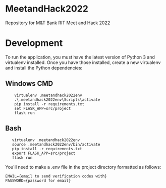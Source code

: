 # MeetandHack2022
Repository for M&amp;T Bank RIT Meet and Hack 2022 

# Development
To run the application, you must have the latest version of Python 3 and virtualenv installed. Once you have those installed, create a new virtualenv and install the Python dependencies:
## Windows CMD
```
    virtualenv .meetandhack2022env
    .\.meetandhack2022env\Scripts\activate
    pip install -r requirements.txt
    set FLASK_APP=src/project
    flask run
```
 ## Bash 
 ```
    virtualenv .meetandhack2022env
    source .meetandhack2022env/bin/activate
    pip install -r requirements.txt
    export FLASK_APP=src/project
    flask run
 ```

 You'll need to make a .env file in the project directory formatted as follows:
 ```
 EMAIL={email to send verification codes with}
 PASSWORD={password for email}
 ```

